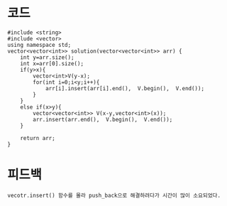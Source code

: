 # 코드

    #include <string>
    #include <vector>
    using namespace std;
    vector<vector<int>> solution(vector<vector<int>> arr) {    
        int y=arr.size();
        int x=arr[0].size();
        if(y>x){
            vector<int>V(y-x);
            for(int i=0;i<y;i++){
                arr[i].insert(arr[i].end(),  V.begin(),  V.end());
            }        
        }
        else if(x>y){
            vector<vector<int>> V(x-y,vector<int>(x));
            arr.insert(arr.end(),  V.begin(),  V.end());
        }
        
        return arr;
    }

# 피드백

    vecotr.insert() 함수를 몰라 push_back으로 해결하려다가 시간이 많이 소요되었다.

